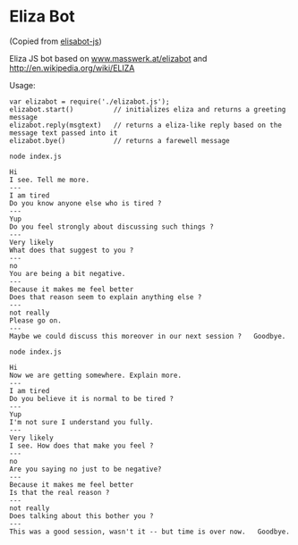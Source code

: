 # Eliza Bot

(Copied from [elisabot-js](https://github.com/brandongmwong/elizabot-js))

Eliza JS bot based on www.masswerk.at/elizabot and http://en.wikipedia.org/wiki/ELIZA

Usage:
```
var elizabot = require('./elizabot.js');
elizabot.start()          // initializes eliza and returns a greeting message
elizabot.reply(msgtext)   // returns a eliza-like reply based on the message text passed into it
elizabot.bye()            // returns a farewell message
```

`node index.js`

```
Hi
I see. Tell me more.
---
I am tired
Do you know anyone else who is tired ?
---
Yup
Do you feel strongly about discussing such things ?
---
Very likely
What does that suggest to you ?
---
no
You are being a bit negative.
---
Because it makes me feel better
Does that reason seem to explain anything else ?
---
not really
Please go on.
---
Maybe we could discuss this moreover in our next session ?   Goodbye.
```

`node index.js`

```
Hi
Now we are getting somewhere. Explain more.
---
I am tired
Do you believe it is normal to be tired ?
---
Yup
I'm not sure I understand you fully.
---
Very likely
I see. How does that make you feel ?
---
no
Are you saying no just to be negative?
---
Because it makes me feel better
Is that the real reason ?
---
not really
Does talking about this bother you ?
---
This was a good session, wasn't it -- but time is over now.   Goodbye.
```


